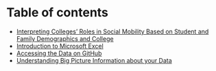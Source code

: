 # Table of contents

* [Interpreting Colleges’ Roles in Social Mobility Based on Student and Family Demographics and College](README.md)
* [Introduction to Microsoft Excel](introduction-to-microsoft-excel.md)
* [Accessing the Data on GitHub](accessing-the-data-on-github.md)
* [Understanding Big Picture Information about your Data](understanding-big-picture-information-about-your-data.md)

